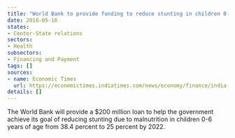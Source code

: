 ```yaml
---
title: "World Bank to provide funding to reduce stunting in children 0-6 years of age"
date: 2018-05-16
states:
- Center-State relations
sectors:
- Health
subsectors:
- Financing and Payment
tags: []
sources:
- name: Economic Times
  url: https://economictimes.indiatimes.com/news/economy/finance/india-world-bank-sign-usd-200-million-loan-deal-for-national-nutrition-mission/articleshow/64069271.cms
details: []
---
```


The World Bank will provide a $200 million loan to help the government achieve its goal of reducing stunting due to malnutrition in children 0-6 years of age from 38.4 percent to 25 percent by 2022.
